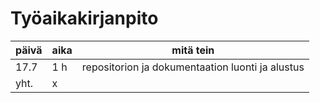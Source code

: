 # Työaikakirjanpito
| **päivä** | **aika** | **mitä tein** 
| --------- | -------- | ------------- 
| 17.7 | 1 h | repositorion ja dokumentaation luonti ja alustus
| yht. | x
